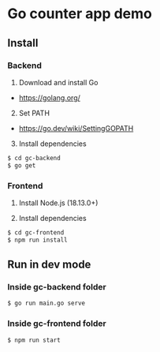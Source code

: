 # Go counter app demo

## Install

### Backend

1. Download and install Go

- https://golang.org/

2. Set PATH

- https://go.dev/wiki/SettingGOPATH

3. Install dependencies

```bash
$ cd gc-backend
$ go get
```

### Frontend

1. Install Node.js (18.13.0+)

2. Install dependencies

```bash
$ cd gc-frontend
$ npm run install
```

## Run in dev mode

### Inside gc-backend folder
```bash
$ go run main.go serve
```

### Inside gc-frontend folder
```bash
$ npm run start
```


